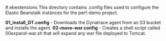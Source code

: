 #.ebextensions
This directory contains .config files used to configure the Elastic Beanstalk instances for the perf-demo project.

__01_install_DT.config__ - Downloads the Dynatrace agent from an S3 bucket and installs the agent.
__02-move-war.config__ - Creates a shell script called 00expand-war.sh that will expand any war file deployed to Tomcat.
